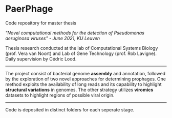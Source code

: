# PaerPhage

Code repository for master thesis 

*"Novel computational methods for the detection of Pseudomonas aeruginosa viruses" - June 2021, KU Leuven*

Thesis research conducted at the lab of Computational Systems Biology (prof. Vera van Noort) and Lab of Gene Technology (prof. Rob Lavigne).
Daily supervision by Cédric Lood.

---
The project consist of bacterial genome **assembly** and annotation, followed by the exploration of two novel approaches for determining prophages.
One method exploits the availability of long reads and its capability to highlight **structural variations** in genomes. 
The other strategy utilizes **viromics** datasets to highlight regions of possible viral origin.

---
Code is deposited in distinct folders for each seperate stage.
